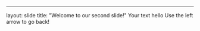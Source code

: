 ---
layout: slide
title: "Welcome to our second slide!"
Your text hello
Use the left arrow to go back!

